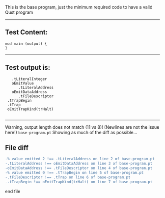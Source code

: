 This is the base program, just the minimum required code to have a valid Qust program

-------------------------

Test Content: 
-------------------------
```
mod main (output) {  
} 
```
------------------------
Test output is: 
-------------------------
```
   .tLiteralInteger
   oEmitValue
      .tLiteralAddress
   oEmitDataAddress
      .tFileDescriptor
 .tTrapBegin
 .tTrap
 oEmitTrapKind(trHalt)
 
```
------------------------
Warning, output length does not match (11 vs 8)!  (Newlines are not the issue here!) `base-program.pt`
Showing as much of the diff as possible...

File diff
-------------------------
```diff
-% value emitted 2 !== .tLiteralAddress on line 2 of base-program.pt
-.tLiteralAddress !== oEmitDataAddress on line 3 of base-program.pt
-oEmitDataAddress !== .tFileDescriptor on line 4 of base-program.pt
-% value emitted 0 !== .tTrapBegin on line 5 of base-program.pt
-.tFileDescriptor !== .tTrap on line 6 of base-program.pt
-.tTrapBegin !== oEmitTrapKind(trHalt) on line 7 of base-program.pt

```
end file
